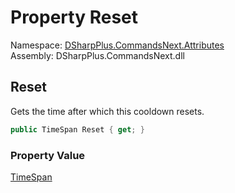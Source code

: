 # Property Reset

Namespace: [DSharpPlus.CommandsNext.Attributes](DSharpPlus.CommandsNext.Attributes.md)  
Assembly: DSharpPlus.CommandsNext.dll

## <a id="DSharpPlus_CommandsNext_Attributes_CommandCooldownBucket_Reset"></a>Reset

Gets the time after which this cooldown resets.

```csharp
public TimeSpan Reset { get; }
```

### Property Value

[TimeSpan](https://learn.microsoft.com/dotnet/api/system.timespan)

